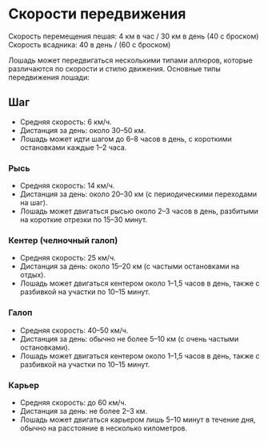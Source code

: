
# Скорости передвижения

Скорость перемещения пешая: 4 км в час / 30 км в день (40 с броском)
Скорость всадника: 40 в день / (60 c броском)

  

Лошадь может передвигаться несколькими типами аллюров, которые различаются по скорости и стилю движения. Основные типы передвижения лошади:

## Шаг

- Средняя скорость: 6 км/ч.
- Дистанция за день: около 30–50 км.
- Лошадь может идти шагом до 6–8 часов в день, с короткими остановками каждые 1–2 часа.

### Рысь

- Средняя скорость: 14 км/ч.
- Дистанция за день: около 20–30 км (с периодическими переходами на шаг).
- Лошадь может двигаться рысью около 2–3 часов в день, разбитыми на короткие отрезки по 15–30 минут.


### Кентер (челночный галоп)

- Средняя скорость: 25 км/ч.
- Дистанция за день: около 15–20 км (с частыми остановками на отдых).
- Лошадь может двигаться кентером около 1–1,5 часов в день, также с разбивкой на участки по 10–15 минут.

  

### Галоп

- Средняя скорость: 40–50 км/ч.
- Дистанция за день: обычно не более 5–10 км (с очень частыми остановками).
- Лошадь может двигаться кентером около 1–1,5 часов в день, также с разбивкой на участки по 10–15 минут.

  

### Карьер

- Средняя скорость: до 60 км/ч.
- Дистанция за день: не более 2–3 км.
- Лошадь может двигаться карьером лишь 5–10 минут в течение дня, обычно на расстояние в несколько километров.

